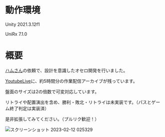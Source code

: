 # 動作環境
Unity 2021.3.12f1

UniRx 7.1.0

# 概要
[ハムさん](https://twitter.com/hamu_game2000)の依頼で、設計を意識したオセロ開発を行いました。

[YoutubeLive](https://youtube.com/live/dD_BC-BK2pQ?feature=share)に、約5時間分の作業配信アーカイブが残っています。


盤面のサイズは2の倍数で可変対応しています。


リトライや配置演出を含め、勝利・敗北・リトライは未実装です。（パスとゲーム終了判定は実装済）


是非拡張してみてください。（プルリク歓迎！）


![スクリーンショット 2023-02-12 025329](https://user-images.githubusercontent.com/50489724/218273276-5a8ca1d3-eecf-4de6-a97c-015b43e2aac9.png)
